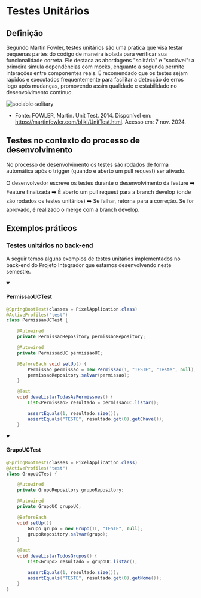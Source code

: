 # Testes Unitários

## Definição

Segundo Martin Fowler, testes unitários são uma prática que visa testar pequenas partes do código de maneira isolada para verificar sua funcionalidade correta. Ele destaca as abordagens "solitária" e "sociável": a primeira simula dependências com mocks, enquanto a segunda permite interações entre componentes reais. É recomendado que os testes sejam rápidos e executados frequentemente para facilitar a detecção de erros logo após mudanças, promovendo assim qualidade e estabilidade no desenvolvimento contínuo.

![sociable-solitary](https://martinfowler.com/bliki/images/unitTest/isolate.png)

- Fonte: FOWLER, Martin. Unit Test. 2014. Disponível em: https://martinfowler.com/bliki/UnitTest.html. Acesso em: 7 nov. 2024.

## Testes no contexto do processo de desenvolvimento

No processo de desenvolvimento os testes são rodados de forma automática após o trigger (quando é aberto um pull request) ser ativado.

O desenvolvedor escreve os testes durante o desenvolvimento da feature ➡️ Feature finalizada ➡️ É aberto um pull request para a branch develop (onde são rodados os testes unitários) ➡️ Se falhar, retorna para a correção. Se for aprovado, é realizado o merge com a branch develop.

## Exemplos práticos

### Testes unitários no back-end

A seguir temos alguns exemplos de testes unitários implementados no back-end do Projeto Integrador que estamos desenvolvendo neste semestre.

<details open>
<summary>
  
#### PermissaoUCTest

</summary>

```java
@SpringBootTest(classes = PixelApplication.class)
@ActiveProfiles("test")
class PermissaoUCTest {

    @Autowired
    private PermissaoRepository permissaoRepository;

    @Autowired
    private PermissaoUC permissaoUC;

    @BeforeEach void setUp() {
        Permissao permissao = new Permissao(1, "TESTE", "Teste", null);
        permissaoRepository.salvar(permissao);
    }

    @Test
    void deveListarTodasAsPermissoes() {
        List<Permissao> resultado = permissaoUC.listar();

        assertEquals(1, resultado.size());
        assertEquals("TESTE", resultado.get(0).getChave());
    }
```
</details>

<details open>
<summary>
  
#### GrupoUCTest

</summary>

```java
@SpringBootTest(classes = PixelApplication.class)
@ActiveProfiles("test")
class GrupoUCTest {

    @Autowired
    private GrupoRepository grupoRepository;

    @Autowired
    private GrupoUC grupoUC;

    @BeforeEach
    void setUp(){
        Grupo grupo = new Grupo(1L, "TESTE", null);
        grupoRepository.salvar(grupo);
    }

    @Test
    void deveListarTodosGrupos() {
        List<Grupo> resultado = grupoUC.listar();

        assertEquals(1, resultado.size());
        assertEquals("TESTE", resultado.get(0).getNome());
    }
}
```
</details>

